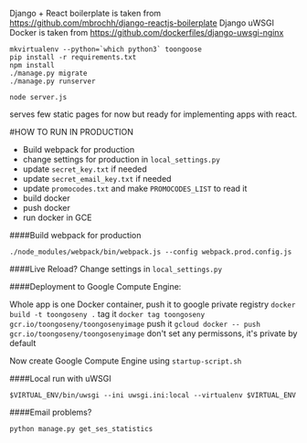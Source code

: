 Django + React boilerplate is taken from https://github.com/mbrochh/django-reactjs-boilerplate
Django uWSGI Docker is taken from https://github.com/dockerfiles/django-uwsgi-nginx

```
mkvirtualenv --python=`which python3` toongoose
pip install -r requirements.txt
npm install
./manage.py migrate
./manage.py runserver
```

```
node server.js
```

serves few static pages for now
but ready for implementing apps with react.

#HOW TO RUN IN PRODUCTION
- Build webpack for production
- change settings for production in `local_settings.py`
- update `secret_key.txt` if needed
- update `secret_email_key.txt` if needed
- update `promocodes.txt` and make `PROMOCODES_LIST` to read it
- build docker
- push docker
- run docker in GCE

####Build webpack for production
```
./node_modules/webpack/bin/webpack.js --config webpack.prod.config.js
```

####Live Reload? 
Change settings in `local_settings.py`

####Deployment to Google Compute Engine:

Whole app is one Docker container, push it to google private registry
`docker build -t toongoseny .`
tag it
`docker tag toongoseny gcr.io/toongoseny/toongosenyimage`
push it
`gcloud docker -- push gcr.io/toongoseny/toongosenyimage`
don't set any permissons, it's private by default

Now create  Google Compute Engine using `startup-script.sh`


####Local run with uWSGI
```
$VIRTUAL_ENV/bin/uwsgi --ini uwsgi.ini:local --virtualenv $VIRTUAL_ENV
```


####Email problems?
```
python manage.py get_ses_statistics
```

